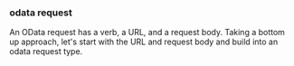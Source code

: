 ### odata request

An OData request has a verb, a URL, and a request body. Taking a bottom up approach, let's start with the URL and request body and build into an odata request type.

```csharp

```
